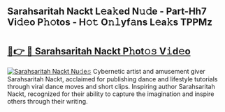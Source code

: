 ## Sarahsaritah Nackt L𝚎a𝚔ed N𝚞𝚍e - Part-Hh7 Vi𝚍𝚎o P𝚑𝚘tos - H𝚘𝚝 O𝚗𝚕yf𝚊ns L𝚎a𝚔s TPPMz

# <h2><a href="http://kf6boo.oniu.top/?m=Sarahsaritah+Nackt">🔗👉 🔴 Sarahsaritah Nackt P𝚑ot𝚘𝚜 V𝚒d𝚎o</a></h2>

[![Sarahsaritah Nackt Nu𝚍e𝚜](https://i.imgur.com/0qMVB7G.gif)](http://kf6boo.oniu.top/?m=Sarahsaritah+Nackt)
Cybernetic artist and amusement giver Sarahsaritah Nackt, acclaimed for publishing dance and lifestyle tutorials through viral dance moves and short clips. Inspiring author Sarahsaritah Nackt, recognized for their ability to capture the imagination and inspire others through their writing.  

